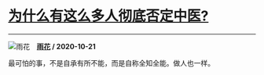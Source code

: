 # [为什么有这么多人彻底否定中医?](https://www.zhihu.com/answer/1535312480)

--------------------------------------------------------------

![雨花](https://pic1.zhimg.com/v2-f6a35a78e23a22456a96c286d0f61720.jpg?source=1940ef5c "雨花")&emsp;**[雨花](https://www.zhihu.com/people/serenayu) / 2020-10-21**

最可怕的事，不是自承有所不能，而是自称全知全能。做人也一样。

